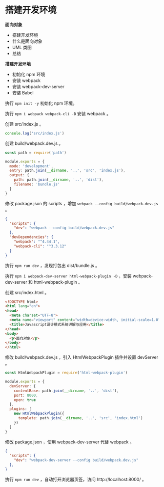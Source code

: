 # 搭建开发环境

**面向对象**

- 搭建开发环境
- 什么是面向对象
- UML 类图
- 总结



**搭建开发环境**

- 初始化 npm 环境
- 安装 webpack
- 安装 webpack-dev-server
- 安装 Babel

执行 `npm init -y` 初始化 npm 环境。

执行 `npm i webpack webpack-cli -D` 安装 webpack 。

创建 src/index.js 。

```js
console.log('src/index.js')
```

创建 build/webpack.dev.js 。

```js
const path = require('path')

module.exports = {
  mode: 'development',
  entry: path.join(__dirname, '..', 'src', 'index.js'),
  output: {
    path: path.join(__dirname, '..', 'dist'),
    filename: 'bundle.js'
  }
}
```

修改 package.json 的 scripts ，增加 `webpack --config build/webpack.dev.js` 。

```json
{
  "scripts": {
    "dev": "webpack --config build/webpack.dev.js"
  },
  "devDependencies": {
    "webpack": "^4.44.1",
    "webpack-cli": "^3.3.12"
  }
}
```

执行 `npm run dev` ，发现打包出 dist/bundle.js 。



执行 `npm i webpack-dev-server html-webpack-plugin -D` ，安装 webpack-dev-server 和 html-webpack-plugin 。

创建 src/index.html 。

```html
<!DOCTYPE html>
<html lang="en">
<head>
  <meta charset="UTF-8">
  <meta name="viewport" content="width=device-width, initial-scale=1.0">
  <title>Javascript设计模式系统讲解与应用</title>
</head>
<body>
  <p>面向对象</p>
</body>
</html>
```

修改 build/webpack.dev.js ，引入 HtmlWebpackPlugin 插件并设置 devServer 。

```js
const HtmlWebpackPlugin = require('html-webpack-plugin')

module.exports = {
  devServer: {
    contentBase: path.join(__dirname, '..', 'dist'),
    port: 8000,
    open: true
  },
  plugins: [
    new HtmlWebpackPlugin({
      template: path.join(__dirname, '..', 'src', 'index.html')
    })
  ]
}
```

修改 package.json ，使用 webpack-dev-server 代替 webpack 。

```json
{
  "scripts": {
    "dev": "webpack-dev-server --config build/webpack.dev.js"
  },
}

```

执行 `npm run dev` ，自动打开浏览器页签，访问 http://localhost:8000/ 。